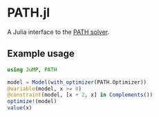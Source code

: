 # PATH.jl

A Julia interface to the [PATH solver](http://pages.cs.wisc.edu/~ferris/path.html).

## Example usage

```julia
using JuMP, PATH

model = Model(with_optimizer(PATH.Optimizer))
@variable(model, x >= 0)
@constraint(model, [x + 2, x] in Complements())
optimize!(model)
value(x)
```
